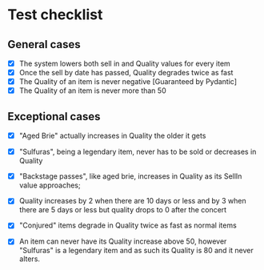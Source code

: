 # Test checklist

## General cases

- [x] The system lowers both sell in and Quality values for every item
- [x] Once the sell by date has passed, Quality degrades twice as fast
- [x] The Quality of an item is never negative [Guaranteed by Pydantic]
- [x] The Quality of an item is never more than 50

## Exceptional cases

- [x] "Aged Brie" actually increases in Quality the older it gets

- [x] "Sulfuras", being a legendary item, never has to be sold or decreases in Quality

- [x] "Backstage passes", like aged brie, increases in Quality as its SellIn value approaches;
- [x] Quality increases by 2 when there are 10 days or less and by 3 when there are 5 days or less but quality drops to 0 after the concert

- [x] "Conjured" items degrade in Quality twice as fast as normal items

- [x] An item can never have its Quality increase above 50, however "Sulfuras" is a legendary item and as such its Quality is 80 and it never alters.
